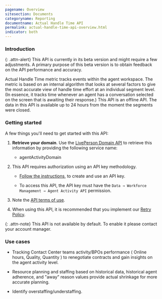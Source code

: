 ```yaml
---
pagename: Overview
sitesection: Documents
categoryname: Reporting
documentname: Actual Handle Time API
permalink: actual-handle-time-api-overview.html
indicator: both
---
```


### Introduction

{: .attn-alert}
This API is currently in its beta version and might require a few adjustments. A primary purpose of this beta version is to obtain feedback on the API performance and accuracy.

Actual Handle Time metric tracks events within the agent workspace. The metric is based on an internal algorithm that looks at several factors to give the most accurate view of handle time effort at an individual segment level. (In essence, it tracks time whenever an agent has a conversation selected on the screen that is awaiting their response.)
This API is an offline API. The data in this API is available up to 24 hours from the moment the segments were closed.

### Getting started

A few things you'll need to get started with this API:

1. **Retrieve your domain**. Use the [LivePerson Domain API](agent-domain-domain-api.html) to retrieve this information by providing the following service name:

	* agentActivityDomain

2. This API requires authorization using an API key methodology.

	* [Follow the instructions](guides-gettingstarted.html), to create and use an API key.
	
	* To access this API, the API key must have the `Data → Workforce Management → Agent Activity API` permission.  

3. Note the [API terms of use](https://www.liveperson.com/policies/terms-of-use).

4. When using this API, it is recommended that you implement our [Retry Policy](guides-retry-policy.html).

{: .attn-note}
This API is not available by default. To enable it please contact your account manager.

### Use cases

* Tracking Contact Center teams activity/BPOs performance ( Online hours, Quality, Quantity ) to renegotiate contracts and gain insights on the agent activity level.
  
* Resource planning and staffing based on historical data, historical agent adherence, and "away" reason values provide actual shrinkage for more accurate planning.

* Identify overstaffing/understaffing.

